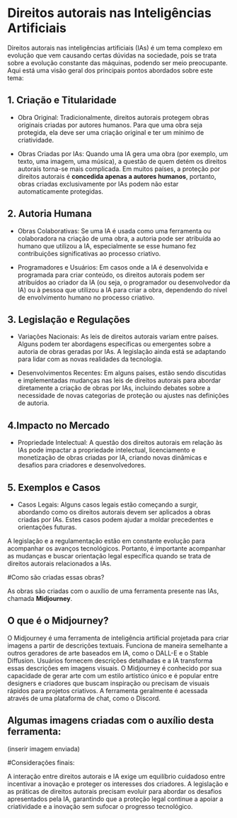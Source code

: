 # Direitos autorais nas Inteligências Artificiais 



Direitos autorais nas inteligências artificiais (IAs) é um tema complexo em evolução que vem causando certas dúvidas na sociedade, pois se trata sobre a evolução constante das máquinas, podendo ser meio preocupante. Aqui está uma visão geral dos principais pontos abordados sobre este tema:



## 1. Criação e Titularidade

- Obra Original: Tradicionalmente, direitos autorais protegem obras originais criadas por autores humanos. Para que uma obra seja protegida, ela deve ser uma criação original e ter um mínimo de criatividade.

- Obras Criadas por IAs: Quando uma IA gera uma obra (por exemplo, um texto, uma imagem, uma música), a questão de quem detém os direitos autorais torna-se mais complicada. Em muitos países, a proteção por direitos autorais é __concedida apenas a autores humanos__, portanto, obras criadas exclusivamente por IAs podem não estar automaticamente protegidas.



## 2. Autoria Humana

- Obras Colaborativas: Se uma IA é usada como uma ferramenta ou colaboradora na criação de uma obra, a autoria pode ser atribuída ao humano que utilizou a IA, especialmente se esse humano fez contribuições significativas ao processo criativo.

- Programadores e Usuários: Em casos onde a IA é desenvolvida e programada para criar conteúdo, os direitos autorais podem ser atribuídos ao criador da IA (ou seja, o programador ou desenvolvedor da IA) ou à pessoa que utilizou a IA para criar a obra, dependendo do nível de envolvimento humano no processo criativo.



## 3. Legislação e Regulações

- Variações Nacionais: As leis de direitos autorais variam entre países. Alguns podem ter abordagens específicas ou emergentes sobre a autoria de obras geradas por IAs. A legislação ainda está se adaptando para lidar com as novas realidades da tecnologia.

- Desenvolvimentos Recentes: Em alguns países, estão sendo discutidas e implementadas mudanças nas leis de direitos autorais para abordar diretamente a criação de obras por IAs, incluindo debates sobre a necessidade de novas categorias de proteção ou ajustes nas definições de autoria.



## 4.Impacto no Mercado

- Propriedade Intelectual: A questão dos direitos autorais em relação às IAs pode impactar a propriedade intelectual, licenciamento e monetização de obras criadas por IA, criando novas dinâmicas e desafios para criadores e desenvolvedores.



## 5. Exemplos e Casos

- Casos Legais: Alguns casos legais estão começando a surgir, abordando como os direitos autorais devem ser aplicados a obras criadas por IAs. Estes casos podem ajudar a moldar precedentes e orientações futuras.



A legislação e a regulamentação estão em constante evolução para acompanhar os avanços tecnológicos. Portanto, é importante acompanhar as mudanças e buscar orientação legal específica quando se trata de direitos autorais relacionados a IAs.



#Como são criadas essas obras?



As obras são criadas com o auxílio de uma ferramenta presente nas IAs, chamada __Midjourney__.



## O que é o Midjourney?



O Midjourney é uma ferramenta de inteligência artificial projetada para criar imagens a partir de descrições textuais. Funciona de maneira semelhante a outros geradores de arte baseados em IA, como o DALL-E e o Stable Diffusion. Usuários fornecem descrições detalhadas e a IA transforma essas descrições em imagens visuais. O Midjourney é conhecido por sua capacidade de gerar arte com um estilo artístico único e é popular entre designers e criadores que buscam inspiração ou precisam de visuais rápidos para projetos criativos. A ferramenta geralmente é acessada através de uma plataforma de chat, como o Discord.



## Algumas imagens criadas com o auxílio desta ferramenta:



(inserir imagem enviada)





#Considerações finais:



A interação entre direitos autorais e IA exige um equilíbrio cuidadoso entre incentivar a inovação e proteger os interesses dos criadores. A legislação e as práticas de direitos autorais precisam evoluir para abordar os desafios apresentados pela IA, garantindo que a proteção legal continue a apoiar a criatividade e a inovação sem sufocar o progresso tecnológico.

